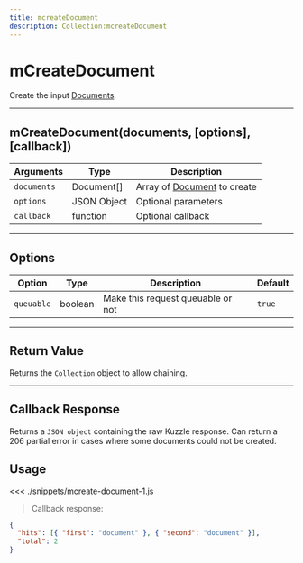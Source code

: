 ```yaml
---
title: mcreateDocument
description: Collection:mcreateDocument
---
```


# mCreateDocument

Create the input [Documents](/sdk/js/5/document/).

---

## mCreateDocument(documents, [options], [callback])

| Arguments   | Type        | Description                                        |
| ----------- | ----------- | -------------------------------------------------- |
| `documents` | Document[]  | Array of [Document](/sdk/js/5/document/) to create |
| `options`   | JSON Object | Optional parameters                                |
| `callback`  | function    | Optional callback                                  |

---

## Options

| Option     | Type    | Description                       | Default |
| ---------- | ------- | --------------------------------- | ------- |
| `queuable` | boolean | Make this request queuable or not | `true`  |

---

## Return Value

Returns the `Collection` object to allow chaining.

---

## Callback Response

Returns a `JSON object` containing the raw Kuzzle response.
Can return a 206 partial error in cases where some documents could not be created.

## Usage

<<< ./snippets/mcreate-document-1.js

> Callback response:

```json
{
  "hits": [{ "first": "document" }, { "second": "document" }],
  "total": 2
}
```
